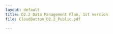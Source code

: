 ```yaml
---
layout: default
title: D2.2 Data Management Plan, 1st version 
file: CloudButton_D2.2_Public.pdf

---
```

